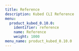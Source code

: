 ```yaml
---
title: Reference
description: Kubed CLI Reference
menu:
  product_kubed_0.10.0:
    identifier: reference
    name: Reference
    weight: 1000
menu_name: product_kubed_0.10.0
---
```


